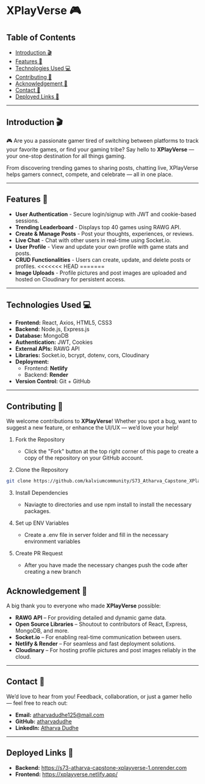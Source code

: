 # XPlayVerse 🎮

## Table of Contents
- [Introduction 🎬](#introduction-🎬)
- [Features 🌟](#features-🌟)
- [Technologies Used 💻](#technologies-used-💻)
- [Contributing 🚀](#contributing-🚀)
- [Acknowledgement 🙌](#acknowledgement-🙌)
- [Contact 📧](#contact-📧)
- [Deployed Links 🔗](#deployed-links-🔗)

---

## Introduction 🎬

🎮 Are you a passionate gamer tired of switching between platforms to track your favorite games, or find your gaming tribe? Say hello to **XPlayVerse** — your one-stop destination for all things gaming.

From discovering trending games to sharing posts, chatting live, XPlayVerse helps gamers connect, compete, and celebrate — all in one place.

---

## Features 🌟

- **User Authentication** - Secure login/signup with JWT and cookie-based sessions.
- **Trending Leaderboard** - Displays top 40 games using RAWG API.
- **Create & Manage Posts** - Post your thoughts, experiences, or reviews.
- **Live Chat** - Chat with other users in real-time using Socket.io.
- **User Profile** - View and update your own profile with game stats and posts.
- **CRUD Functionalities** - Users can create, update, and delete posts or profiles.
<<<<<<< HEAD
=======
- **Image Uploads** - Profile pictures and post images are uploaded and hosted on Cloudinary for persistent access.

---

## Technologies Used 💻

- **Frontend:** React, Axios, HTML5, CSS3
- **Backend:** Node.js, Express.js
- **Database:** MongoDB
- **Authentication:** JWT, Cookies
- **External APIs:** RAWG API
- **Libraries:** Socket.io, bcrypt, dotenv, cors, Cloudinary
- **Deployment:**
  - Frontend: **Netlify**
  - Backend: **Render**
- **Version Control:** Git + GitHub

---

## Contributing 🚀

We welcome contributions to **XPlayVerse**! Whether you spot a bug, want to suggest a new feature, or enhance the UI/UX — we’d love your help!

1. Fork the Repository

     - Click the "Fork" button at the top right corner of this page to create a copy of the repository on your GitHub account.

2. Clone the Repository

  ```bash
git clone https://github.com/kalviumcommunity/S73_Atharva_Capstone_XPlayVerse
````

3. Install Dependencies

    - Naviagte to directories and use npm install to install the necessary packages.

4. Set up ENV Variables

     - Create a .env file in server folder and fill in the necessary environment variables

5. Create  PR Request

    - After you have made the necessary changes push the code after creating a new branch
  

## Acknowledgement 🙌

A big thank you to everyone who made **XPlayVerse** possible:

- **RAWG API** – For providing detailed and dynamic game data.
- **Open Source Libraries** – Shoutout to contributors of React, Express, MongoDB, and more.
- **Socket.io** – For enabling real-time communication between users.
- **Netlify & Render** – For seamless and fast deployment solutions.
- **Cloudinary** – For hosting profile pictures and post images reliably in the cloud.

---

## Contact 📧

We’d love to hear from you! Feedback, collaboration, or just a gamer hello — feel free to reach out:

- **Email:** atharvadudhe125@mail.com  
- **GitHub:** [atharvadudhe](https://github.com/atharvadudhe)  
- **LinkedIn:** [Atharva Dudhe](https://www.linkedin.com/in/atharva-dudhe/)

---

## Deployed Links 🔗

- **Backend:** https://s73-atharva-capstone-xplayverse-1.onrender.com
- **Frontend:** https://xplayverse.netlify.app/

